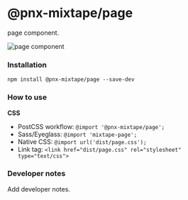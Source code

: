 # @pnx-mixtape/page

page component.

![page  component](https://previousnext.github.io/mixtape/screenshots/page.png)

### Installation

```
npm install @pnx-mixtape/page --save-dev
```

### How to use

**CSS**

- PostCSS workflow: `@import '@pnx-mixtape/page';`
- Sass/Eyeglass: `@import 'mixtape-page';`
- Native CSS: `@import url('dist/page.css');`
- Link tag: `<link href="dist/page.css" rel="stylesheet" type="text/css">`

### Developer notes

Add developer notes.
